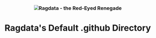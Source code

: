 <h3 align="center">
<img src="https://aever.net/images/brand/banner/RedEyed-SW-D-960.png" alt="Ragdata - the Red-Eyed Renegade" />
</h3>
<h1 align="center">
Ragdata's Default .github Directory
</h1>
